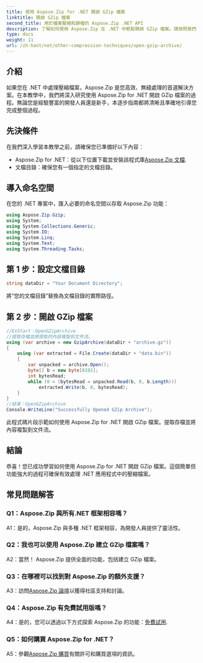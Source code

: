 ```yaml
---
title: 使用 Aspose.Zip for .NET 開啟 GZip 檔案
linktitle: 開啟 GZip 檔案
second_title: 用於檔案壓縮和歸檔的 Aspose.Zip .NET API
description: 了解如何使用 Aspose.Zip 在 .NET 中輕鬆開啟 GZip 檔案。請按照我們的逐步指南進行高效、無縫的文件處理。
type: docs
weight: 11
url: /zh-hant/net/other-compression-techniques/open-gzip-archive/
---
```

## 介紹

如果您在 .NET 中處理壓縮檔案，Aspose.Zip 是您高效、無縫處理的首選解決方案。在本教學中，我們將深入研究使用 Aspose.Zip for .NET 開啟 GZip 檔案的過程。無論您是經驗豐富的開發人員還是新手，本逐步指南都將清晰且準確地引導您完成整個過程。

## 先決條件

在我們深入學習本教學之前，請確保您已準備好以下內容：

-  Aspose.Zip for .NET：從以下位置下載並安裝該程式庫[Aspose.Zip 文檔](https://reference.aspose.com/zip/net/).
- 文檔目錄：確保您有一個指定的文檔目錄。

## 導入命名空間

在您的 .NET 專案中，匯入必要的命名空間以存取 Aspose.Zip 功能：

```csharp
using Aspose.Zip.Gzip;
using System;
using System.Collections.Generic;
using System.IO;
using System.Linq;
using System.Text;
using System.Threading.Tasks;
```

## 第 1 步：設定文檔目錄

```csharp
string dataDir = "Your Document Directory";
```

將“您的文檔目錄”替換為文檔目錄的實際路徑。

## 第 2 步：開啟 GZip 檔案

```csharp
//ExStart：OpenGZipArchive
//提取存檔並將提取的內容複製到文件流。
using (var archive = new GzipArchive(dataDir + "archive.gz"))
{
    using (var extracted = File.Create(dataDir + "data.bin"))
    {
        var unpacked = archive.Open();
        byte[] b = new byte[8192];
        int bytesRead;
        while (0 < (bytesRead = unpacked.Read(b, 0, b.Length)))
            extracted.Write(b, 0, bytesRead);
    }
}
//結束：OpenGZipArchive
Console.WriteLine("Successfully Opened GZip Archive");
```

此程式碼片段示範如何使用 Aspose.Zip for .NET 開啟 GZip 檔案。提取存檔並將內容複製到文件流。

## 結論

恭喜！您已成功學習如何使用 Aspose.Zip for .NET 開啟 GZip 檔案。這個簡單但功能強大的過程可確保有效處理 .NET 應用程式中的壓縮檔案。

## 常見問題解答

### Q1：Aspose.Zip 與所有.NET 框架相容嗎？

A1：是的，Aspose.Zip 與多種 .NET 框架相容，為開發人員提供了靈活性。

### Q2：我也可以使用 Aspose.Zip 建立 GZip 檔案嗎？

A2：當然！ Aspose.Zip 提供全面的功能，包括建立 GZip 檔案。

### Q3：在哪裡可以找到對 Aspose.Zip 的額外支援？

 A3：訪問[Aspose.Zip 論壇](https://forum.aspose.com/c/zip/37)以獲得社區支持和討論。

### Q4：Aspose.Zip 有免費試用版嗎？

 A4：是的，您可以透過以下方式探索 Aspose.Zip 的功能：[免費試用](https://releases.aspose.com/).

### Q5：如何購買 Aspose.Zip for .NET？

 A5：參觀[Aspose.Zip 購買](https://purchase.aspose.com/buy)有關許可和購買選項的資訊。